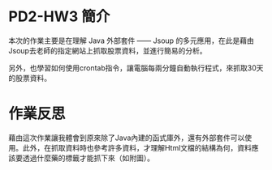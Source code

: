 # PD2-HW3 簡介

本次的作業主要是在理解 Java 外部套件 —— Jsoup 的多元應用，在此是藉由Jsoup去老師的指定網站上抓取股票資料，並進行簡易的分析。

另外，也學習如何使用crontab指令，讓電腦每兩分鐘自動執行程式，來抓取30天的股票資料。

# 作業反思

藉由這次作業讓我體會到原來除了Java內建的函式庫外，還有外部套件可以使用。此外，在抓取資料時也參考許多資料，才理解Html文檔的結構為何，資料應該要透過什麼藥的標籤才能抓下來（如附圖）。
